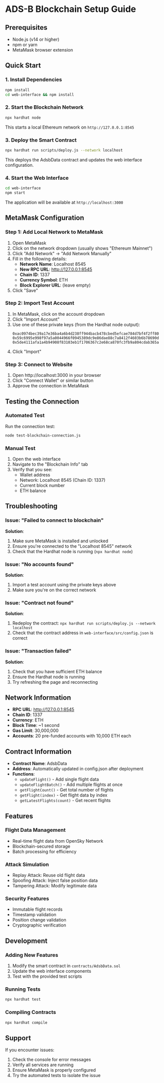 # ADS-B Blockchain Setup Guide

## Prerequisites
- Node.js (v14 or higher)
- npm or yarn
- MetaMask browser extension

## Quick Start

### 1. Install Dependencies
```bash
npm install
cd web-interface && npm install
```

### 2. Start the Blockchain Network
```bash
npx hardhat node
```
This starts a local Ethereum network on `http://127.0.0.1:8545`

### 3. Deploy the Smart Contract
```bash
npx hardhat run scripts/deploy.js --network localhost
```
This deploys the AdsbData contract and updates the web interface configuration.

### 4. Start the Web Interface
```bash
cd web-interface
npm start
```
The application will be available at `http://localhost:3000`

## MetaMask Configuration

### Step 1: Add Local Network to MetaMask
1. Open MetaMask
2. Click on the network dropdown (usually shows "Ethereum Mainnet")
3. Click "Add Network" → "Add Network Manually"
4. Fill in the following details:
   - **Network Name**: Localhost 8545
   - **New RPC URL**: http://127.0.0.1:8545
   - **Chain ID**: 1337
   - **Currency Symbol**: ETH
   - **Block Explorer URL**: (leave empty)
5. Click "Save"

### Step 2: Import Test Account
1. In MetaMask, click on the account dropdown
2. Click "Import Account"
3. Use one of these private keys (from the Hardhat node output):
   ```
   0xac0974bec39a17e36ba4a6b4d238ff944bacb478cbed5efcae784d7bf4f2ff80
   0x59c6995e998f97a5a0044966f0945389dc9e86dae88c7a8412f4603b6b78690d
   0x5de4111afa1a4b94908f83103eb1f1706367c2e68ca870fc3fb9a804cdab365a
   ```
4. Click "Import"

### Step 3: Connect to Website
1. Open http://localhost:3000 in your browser
2. Click "Connect Wallet" or similar button
3. Approve the connection in MetaMask

## Testing the Connection

### Automated Test
Run the connection test:
```bash
node test-blockchain-connection.js
```

### Manual Test
1. Open the web interface
2. Navigate to the "Blockchain Info" tab
3. Verify that you see:
   - Wallet address
   - Network: Localhost 8545 (Chain ID: 1337)
   - Current block number
   - ETH balance

## Troubleshooting

### Issue: "Failed to connect to blockchain"
**Solution**: 
1. Make sure MetaMask is installed and unlocked
2. Ensure you're connected to the "Localhost 8545" network
3. Check that the Hardhat node is running (`npx hardhat node`)

### Issue: "No accounts found"
**Solution**:
1. Import a test account using the private keys above
2. Make sure you're on the correct network

### Issue: "Contract not found"
**Solution**:
1. Redeploy the contract: `npx hardhat run scripts/deploy.js --network localhost`
2. Check that the contract address in `web-interface/src/config.json` is correct

### Issue: "Transaction failed"
**Solution**:
1. Check that you have sufficient ETH balance
2. Ensure the Hardhat node is running
3. Try refreshing the page and reconnecting

## Network Information

- **RPC URL**: http://127.0.0.1:8545
- **Chain ID**: 1337
- **Currency**: ETH
- **Block Time**: ~1 second
- **Gas Limit**: 30,000,000
- **Accounts**: 20 pre-funded accounts with 10,000 ETH each

## Contract Information

- **Contract Name**: AdsbData
- **Address**: Automatically updated in config.json after deployment
- **Functions**: 
  - `updateFlight()` - Add single flight data
  - `updateFlightBatch()` - Add multiple flights at once
  - `getFlightCount()` - Get total number of flights
  - `getFlight(index)` - Get flight data by index
  - `getLatestFlights(count)` - Get recent flights

## Features

### Flight Data Management
- Real-time flight data from OpenSky Network
- Blockchain-secured storage
- Batch processing for efficiency

### Attack Simulation
- Replay Attack: Reuse old flight data
- Spoofing Attack: Inject false position data
- Tampering Attack: Modify legitimate data

### Security Features
- Immutable flight records
- Timestamp validation
- Position change validation
- Cryptographic verification

## Development

### Adding New Features
1. Modify the smart contract in `contracts/AdsbData.sol`
2. Update the web interface components
3. Test with the provided test scripts

### Running Tests
```bash
npx hardhat test
```

### Compiling Contracts
```bash
npx hardhat compile
```

## Support

If you encounter issues:
1. Check the console for error messages
2. Verify all services are running
3. Ensure MetaMask is properly configured
4. Try the automated tests to isolate the issue 